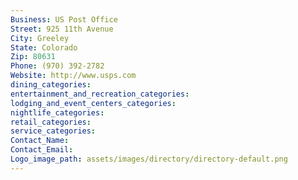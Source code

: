```yaml
---
Business: US Post Office
Street: 925 11th Avenue
City: Greeley
State: Colorado
Zip: 80631
Phone: (970) 392-2782
Website: http://www.usps.com
dining_categories: 
entertainment_and_recreation_categories: 
lodging_and_event_centers_categories: 
nightlife_categories: 
retail_categories: 
service_categories: 
Contact_Name: 
Contact_Email: 
Logo_image_path: assets/images/directory/directory-default.png
---
```


